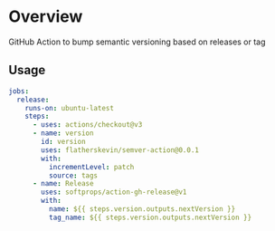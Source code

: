 # Overview

GitHub Action to bump semantic versioning based on releases or tag

## Usage

```yaml
jobs:
  release:
    runs-on: ubuntu-latest
    steps:
      - uses: actions/checkout@v3
      - name: version
        id: version
        uses: flatherskevin/semver-action@0.0.1
        with:
          incrementLevel: patch
          source: tags
      - name: Release
        uses: softprops/action-gh-release@v1
        with:
          name: ${{ steps.version.outputs.nextVersion }}
          tag_name: ${{ steps.version.outputs.nextVersion }}
```